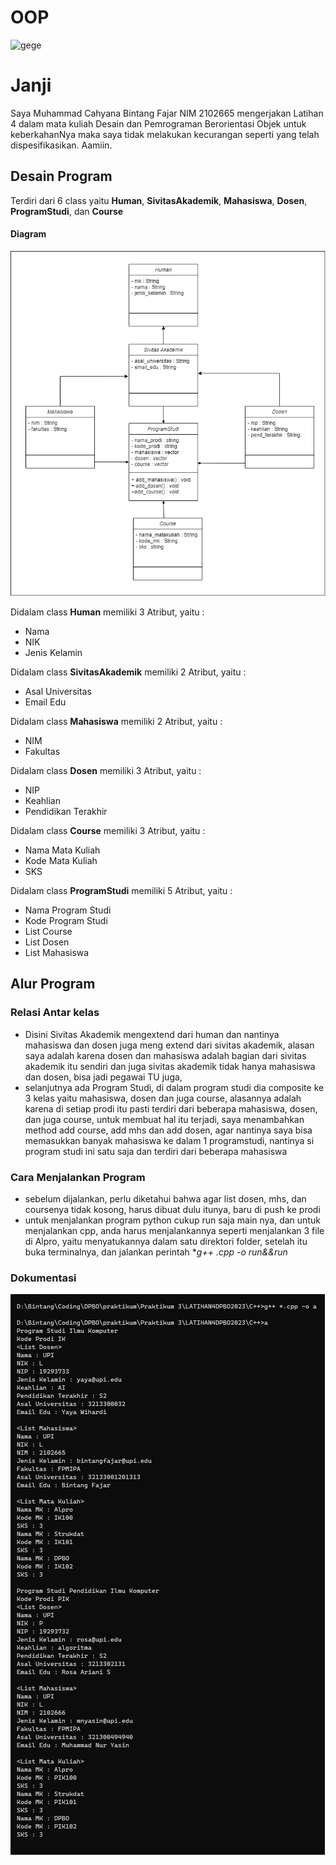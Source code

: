 # OOP
![gege](image.png)

# Janji
Saya Muhammad Cahyana Bintang Fajar NIM 2102665 mengerjakan Latihan 4 dalam mata kuliah Desain dan Pemrograman Berorientasi Objek untuk keberkahanNya maka saya tidak melakukan kecurangan seperti yang telah dispesifikasikan. Aamiin.

## Desain Program 
Terdiri dari 6 class yaitu **Human**, **SivitasAkademik**, **Mahasiswa**, **Dosen**, **ProgramStudi**, dan **Course**

#### Diagram
![gege](diagram.drawio.png)

Didalam class **Human** memiliki 3 Atribut, yaitu : 
* Nama
* NIK
* Jenis Kelamin 

Didalam class **SivitasAkademik** memiliki 2 Atribut, yaitu : 
* Asal Universitas
* Email Edu

Didalam class **Mahasiswa** memiliki 2 Atribut, yaitu : 
* NIM
* Fakultas 

Didalam class **Dosen** memiliki 3 Atribut, yaitu : 
* NIP
* Keahlian
* Pendidikan Terakhir

Didalam class **Course** memiliki 3 Atribut, yaitu : 
* Nama Mata Kuliah
* Kode Mata Kuliah
* SKS

Didalam class **ProgramStudi** memiliki 5 Atribut, yaitu : 
* Nama Program Studi
* Kode Program Studi
* List Course
* List Dosen 
* List Mahasiswa

## Alur Program
### Relasi Antar kelas
* Disini Sivitas Akademik mengextend dari human dan nantinya mahasiswa dan dosen juga meng extend dari sivitas akademik, alasan saya adalah karena dosen dan mahasiswa adalah bagian dari sivitas akademik itu sendiri dan juga sivitas akademik tidak hanya mahasiswa dan dosen, bisa jadi pegawai TU juga,
* selanjutnya ada Program Studi, di dalam program studi dia composite ke 3 kelas yaitu mahasiswa, dosen dan juga course, alasannya adalah karena di setiap prodi itu pasti terdiri dari beberapa mahasiswa, dosen, dan juga course, untuk membuat hal itu terjadi, saya menambahkan method add course, add mhs dan add dosen, agar nantinya saya bisa memasukkan banyak mahasiswa ke dalam 1 programstudi, nantinya si program studi ini satu saja dan terdiri dari beberapa mahasiswa
### Cara Menjalankan Program
* sebelum dijalankan, perlu diketahui bahwa agar list dosen, mhs, dan coursenya tidak kosong, harus dibuat dulu itunya, baru di push ke prodi
* untuk menjalankan program python cukup run saja main nya, dan untuk menjalankan cpp, anda harus menjalankannya seperti menjalankan 3 file di Alpro, yaitu menyatukannya dalam satu direktori folder, setelah itu buka terminalnya, dan jalankan perintah **g++ *.cpp -o run&&run**



### Dokumentasi 
![CPP program](C++/sscpp.png)


